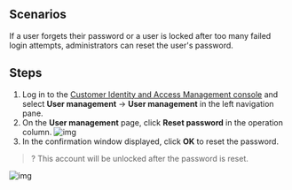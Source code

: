 ## Scenarios
If a user forgets their password or a user is locked after too many failed login attempts, administrators can reset the user's password.

## Steps

1. Log in to the [Customer Identity and Access Management console](https://console.tencentcloud.com/ciam) and select **User management** -> **User management** in the left navigation pane.
2. On the **User management** page, click **Reset password** in the operation column.
![img](https://qcloudimg.tencent-cloud.cn/raw/37a2873bd5089567f44fa53b4ee3840d.png)
3. In the confirmation window displayed, click **OK** to reset the password.
>? This account will be unlocked after the password is reset.

![img](https://qcloudimg.tencent-cloud.cn/raw/7beacff9a3914d5ad9a53481a497a124.png)


